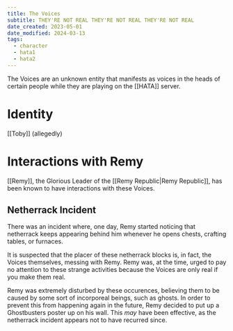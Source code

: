 ```yaml
---
title: The Voices
subtitle: THEY'RE NOT REAL THEY'RE NOT REAL THEY'RE NOT REAL
date_created: 2023-05-01
date_modified: 2024-03-13
tags:
  - character
  - hata1
  - hata2
---
```


The Voices are an unknown entity that manifests as voices in the
heads of certain people while they are playing on the [[HATA]] server.

# Identity

[[Toby]] (allegedly)

# Interactions with Remy

[[Remy]], the Glorious Leader of the [[Remy Republic|Remy Republic]], has been known to have interactions with these Voices.

## Netherrack Incident

There was an incident where, one day, Remy started noticing that netherrack keeps appearing behind him whenever he opens chests, crafting tables, or furnaces.

It is suspected that the placer of these netherrack blocks is, in fact, the Voices themselves, messing with Remy. Remy was, at the time, urged to pay no attention to these strange activities because the Voices are only real if you make them real.

Remy was extremely disturbed by these occurences, believing them to be caused by some sort of incorporeal beings, such as ghosts. In order to prevent this from happening again in the future, Remy decided to put up a Ghostbusters poster up on his wall. This *may* have been effective, as the netherrack incident appears not to have recurred since.